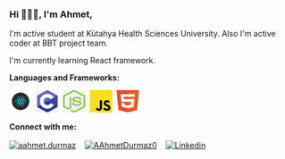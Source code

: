 ### Hi 🙋🏻‍♂️, I'm Ahmet,

I'm active student at Kütahya Health Sciences University.
Also I'm active coder at BBT project team.
<summary>I'm currently learning React framework.</summary>

**Languages and Frameworks:**
<p align="left">
  <img src="https://raw.githubusercontent.com/AAhmetDurmaz/AAhmetDurmaz/master/Images/react.png" alt="React" width="40" height="40" />&nbsp;
  <img src="https://raw.githubusercontent.com/AAhmetDurmaz/AAhmetDurmaz/master/Images/clang.png" alt="C" width="40" height="40" />&nbsp;
  <img src="https://raw.githubusercontent.com/AAhmetDurmaz/AAhmetDurmaz/master/Images/nodejs.png" alt="NodeJS" width="40" height="40" />&nbsp;
  <img src="https://raw.githubusercontent.com/AAhmetDurmaz/AAhmetDurmaz/master/Images/javascript.png" alt="Javascript" width="40" height="40" />&nbsp;
  <img src="https://raw.githubusercontent.com/AAhmetDurmaz/AAhmetDurmaz/master/Images/html.svg" alt="HTML" width="40" height="40" />&nbsp;
</p>

**Connect with me:**
<p align="left">
  <a href="https://www.instagram.com/aahmet.durmaz/" target="blank"><img align="center" src="https://cdn.jsdelivr.net/npm/simple-icons@3.0.1/icons/instagram.svg" alt="aahmet.durmaz" height="30" width="30" /></a> &nbsp;&nbsp;
  <a href="https://twitter.com/AAhmetDurmaz0" target="blank"><img align="center" src="https://cdn.jsdelivr.net/npm/simple-icons@3.0.1/icons/twitter.svg" alt="AAhmetDurmaz0" height="30" width="30" /></a> &nbsp;&nbsp;
  <a href="https://www.linkedin.com/in/abdullah-ahmet-durmaz-20b093225/" target="blank"><img align="center" src="https://cdn.jsdelivr.net/npm/simple-icons@3.0.1/icons/linkedin.svg" alt="Linkedin" height="30" width="30" /></a> &nbsp;&nbsp;
</p>
